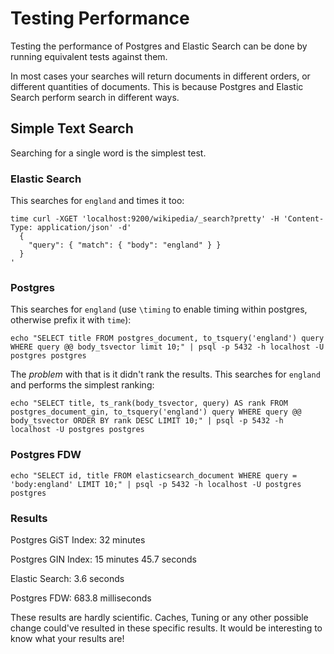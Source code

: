 Testing Performance
===================

Testing the performance of Postgres and Elastic Search can be done by running
equivalent tests against them.

In most cases your searches will return documents in different orders, or
different quantities of documents. This is because Postgres and Elastic Search
perform search in different ways.

Simple Text Search
------------------

Searching for a single word is the simplest test.

### Elastic Search

This searches for `england` and times it too:

```
time curl -XGET 'localhost:9200/wikipedia/_search?pretty' -H 'Content-Type: application/json' -d'
  {
    "query": { "match": { "body": "england" } }
  }
'
```

### Postgres

This searches for `england` (use `\timing` to enable timing within postgres, otherwise prefix it with `time`):

```
echo "SELECT title FROM postgres_document, to_tsquery('england') query WHERE query @@ body_tsvector limit 10;" | psql -p 5432 -h localhost -U postgres postgres
```

The _problem_ with that is it didn't rank the results. This searches for `england` and performs the simplest ranking:

```
echo "SELECT title, ts_rank(body_tsvector, query) AS rank FROM postgres_document_gin, to_tsquery('england') query WHERE query @@ body_tsvector ORDER BY rank DESC LIMIT 10;" | psql -p 5432 -h localhost -U postgres postgres
```

### Postgres FDW

```
echo "SELECT id, title FROM elasticsearch_document WHERE query = 'body:england' LIMIT 10;" | psql -p 5432 -h localhost -U postgres postgres
```

### Results

Postgres GiST Index: 32 minutes

Postgres GIN Index: 15 minutes 45.7 seconds

Elastic Search: 3.6 seconds

Postgres FDW: 683.8 milliseconds

These results are hardly scientific. Caches, Tuning or any other possible
change could've resulted in these specific results. It would be interesting to
know what your results are!

